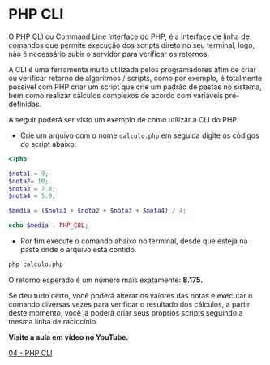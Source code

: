 # PHP CLI

O PHP CLI ou Command Line Interface do PHP, é a interface de linha de comandos que permite execução dos scripts direto no seu terminal, logo, não é necessário subir o servidor para verificar os retornos.

A CLI é uma ferramenta muito utilizada pelos programadores afim de criar ou verificar retorno de algoritmos / scripts, como por exemplo, é totalmente possível com PHP criar um script que crie um padrão de pastas no sistema, bem como realizar cálculos complexos de acordo com variáveis pré-definidas.

A seguir poderá ser visto um exemplo de como utilizar a CLI do PHP.

- Crie um arquivo com o nome ```calculo.php``` em seguida digite os códigos do script abaixo:

```php
<?php

$nota1 = 9;
$nota2= 10;
$nota3 = 7.8;
$nota4 = 5.9;

$media = ($nota1 + $nota2 + $nota3 + $nota4) / 4;

echo $media . PHP_EOL;
```

- Por fim execute o comando abaixo no terminal, desde que esteja na pasta onde o arquivo está contido.

```bash
php calculo.php
```

O retorno esperado é um número mais exatamente: **8.175.**

Se deu tudo certo, você poderá alterar os valores das notas e executar o comando diversas vezes para verificar o resultado dos cálculos, a partir deste momento, você já poderá criar seus próprios scripts seguindo a mesma linha de raciocínio.

**Visite a aula em vídeo no YouTube.**

[04 - PHP CLI](https://www.youtube.com/watch?v=QSsDptVx-1U)
